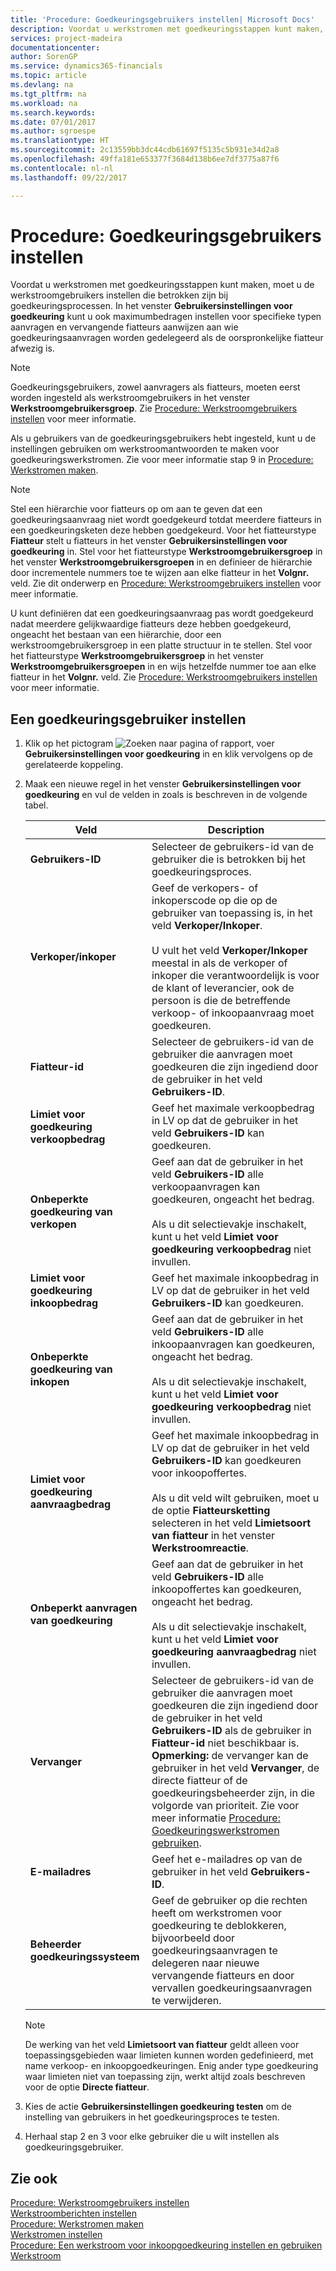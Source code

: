 ```yaml
---
title: 'Procedure: Goedkeuringsgebruikers instellen| Microsoft Docs'
description: Voordat u werkstromen met goedkeuringsstappen kunt maken, moet u de werkstroomgebruikers instellen die betrokken zijn bij goedkeuringsprocessen. In het venster Gebruikersinstellingen voor goedkeuring kunt u ook maximumbedragen instellen voor specifieke typen aanvragen en vervangende fiatteurs aanwijzen aan wie goedkeuringsaanvragen worden gedelegeerd als de oorspronkelijke fiatteur afwezig is.
services: project-madeira
documentationcenter: 
author: SorenGP
ms.service: dynamics365-financials
ms.topic: article
ms.devlang: na
ms.tgt_pltfrm: na
ms.workload: na
ms.search.keywords: 
ms.date: 07/01/2017
ms.author: sgroespe
ms.translationtype: HT
ms.sourcegitcommit: 2c13559bb3dc44cdb61697f5135c5b931e34d2a8
ms.openlocfilehash: 49ffa181e653377f3684d138b6ee7df3775a87f6
ms.contentlocale: nl-nl
ms.lasthandoff: 09/22/2017

---
```

# <a name="how-to-set-up-approval-users"></a>Procedure: Goedkeuringsgebruikers instellen
Voordat u werkstromen met goedkeuringsstappen kunt maken, moet u de werkstroomgebruikers instellen die betrokken zijn bij goedkeuringsprocessen. In het venster **Gebruikersinstellingen voor goedkeuring** kunt u ook maximumbedragen instellen voor specifieke typen aanvragen en vervangende fiatteurs aanwijzen aan wie goedkeuringsaanvragen worden gedelegeerd als de oorspronkelijke fiatteur afwezig is.  

> [!NOTE]  
>  Goedkeuringsgebruikers, zowel aanvragers als fiatteurs, moeten eerst worden ingesteld als werkstroomgebruikers in het venster **Werkstroomgebruikersgroep**. Zie [Procedure: Werkstroomgebruikers instellen](across-how-to-set-up-workflow-users.md) voor meer informatie.  

 Als u gebruikers van de goedkeuringsgebruikers hebt ingesteld, kunt u de instellingen gebruiken om werkstroomantwoorden te maken voor goedkeuringswerkstromen. Zie voor meer informatie stap 9 in [Procedure: Werkstromen maken](across-how-to-create-workflows.md).  

> [!NOTE]  
>  Stel een hiërarchie voor fiatteurs op om aan te geven dat een goedkeuringsaanvraag niet wordt goedgekeurd totdat meerdere fiatteurs in een goedkeuringsketen deze hebben goedgekeurd. Voor het fiatteurstype **Fiatteur** stelt u fiatteurs in het venster **Gebruikersinstellingen voor goedkeuring** in. Stel voor het fiatteurstype **Werkstroomgebruikersgroep** in het venster **Werkstroomgebruikersgroepen** in en definieer de hiërarchie door incrementele nummers toe te wijzen aan elke fiatteur in het **Volgnr.** veld. Zie dit onderwerp en [Procedure: Werkstroomgebruikers instellen](across-how-to-set-up-workflow-users.md) voor meer informatie.  
>   
>  U kunt definiëren dat een goedkeuringsaanvraag pas wordt goedgekeurd nadat meerdere gelijkwaardige fiatteurs deze hebben goedgekeurd, ongeacht het bestaan van een hiërarchie, door een werkstroomgebruikersgroep in een platte structuur in te stellen. Stel voor het fiatteurstype **Werkstroomgebruikersgroep** in het venster **Werkstroomgebruikersgroepen** in en wijs hetzelfde nummer toe aan elke fiatteur in het **Volgnr.** veld. Zie [Procedure: Werkstroomgebruikers instellen](across-how-to-set-up-workflow-users.md) voor meer informatie.  

## <a name="to-set-up-an-approval-user"></a>Een goedkeuringsgebruiker instellen  
1. Klik op het pictogram ![Zoeken naar pagina of rapport](media/ui-search/search_small.png "pictogram Zoeken naar pagina of rapport"), voer **Gebruikersinstellingen voor goedkeuring** in en klik vervolgens op de gerelateerde koppeling.  
2. Maak een nieuwe regel in het venster **Gebruikersinstellingen voor goedkeuring** en vul de velden in zoals is beschreven in de volgende tabel.  

    |Veld|Description|  
    |---------------------------------|---------------------------------------|  
    |**Gebruikers-ID**|Selecteer de gebruikers-id van de gebruiker die is betrokken bij het goedkeuringsproces.|  
    |**Verkoper/inkoper**|Geef de verkopers- of inkoperscode op die op de gebruiker van toepassing is, in het veld **Verkoper/Inkoper**.<br /><br /> U vult het veld **Verkoper/Inkoper** meestal in als de verkoper of inkoper die verantwoordelijk is voor de klant of leverancier, ook de persoon is die de betreffende verkoop- of inkoopaanvraag moet goedkeuren.|  
    |**Fiatteur-id**|Selecteer de gebruikers-id van de gebruiker die aanvragen moet goedkeuren die zijn ingediend door de gebruiker in het veld **Gebruikers-ID**.|  
    |**Limiet voor goedkeuring verkoopbedrag**|Geef het maximale verkoopbedrag in LV op dat de gebruiker in het veld **Gebruikers-ID** kan goedkeuren.|  
    |**Onbeperkte goedkeuring van verkopen**|Geef aan dat de gebruiker in het veld **Gebruikers-ID** alle verkoopaanvragen kan goedkeuren, ongeacht het bedrag.<br /><br /> Als u dit selectievakje inschakelt, kunt u het veld **Limiet voor goedkeuring verkoopbedrag** niet invullen.|  
    |**Limiet voor goedkeuring inkoopbedrag**|Geef het maximale inkoopbedrag in LV op dat de gebruiker in het veld **Gebruikers-ID** kan goedkeuren.|  
    |**Onbeperkte goedkeuring van inkopen**|Geef aan dat de gebruiker in het veld **Gebruikers-ID** alle inkoopaanvragen kan goedkeuren, ongeacht het bedrag.<br /><br /> Als u dit selectievakje inschakelt, kunt u het veld **Limiet voor goedkeuring verkoopbedrag** niet invullen.|  
    |**Limiet voor goedkeuring aanvraagbedrag**|Geef het maximale inkoopbedrag in LV op dat de gebruiker in het veld **Gebruikers-ID** kan goedkeuren voor inkoopoffertes.<br /><br /> Als u dit veld wilt gebruiken, moet u de optie **Fiatteursketting** selecteren in het veld **Limietsoort van fiatteur** in het venster **Werkstroomreactie**.|  
    |**Onbeperkt aanvragen van goedkeuring**|Geef aan dat de gebruiker in het veld **Gebruikers-ID** alle inkoopoffertes kan goedkeuren, ongeacht het bedrag.<br /><br /> Als u dit selectievakje inschakelt, kunt u het veld **Limiet voor goedkeuring aanvraagbedrag** niet invullen.|  
    |**Vervanger**|Selecteer de gebruikers-id van de gebruiker die aanvragen moet goedkeuren die zijn ingediend door de gebruiker in het veld **Gebruikers-ID** als de gebruiker in **Fiatteur-id** niet beschikbaar is. **Opmerking:** de vervanger kan de gebruiker in het veld **Vervanger**, de directe fiatteur of de goedkeuringsbeheerder zijn, in die volgorde van prioriteit. Zie voor meer informatie [Procedure: Goedkeuringswerkstromen gebruiken](across-how-use-approval-workflows.md).|  
    |**E-mailadres**|Geef het e-mailadres op van de gebruiker in het veld **Gebruikers-ID**.|  
    |**Beheerder goedkeuringssysteem**|Geef de gebruiker op die rechten heeft om werkstromen voor goedkeuring te deblokkeren, bijvoorbeeld door goedkeuringsaanvragen te delegeren naar nieuwe vervangende fiatteurs en door vervallen goedkeuringsaanvragen te verwijderen.|  

    > [!NOTE]  
    >  De werking van het veld **Limietsoort van fiatteur** geldt alleen voor toepassingsgebieden waar limieten kunnen worden gedefinieerd, met name verkoop- en inkoopgoedkeuringen. Enig ander type goedkeuring waar limieten niet van toepassing zijn, werkt altijd zoals beschreven voor de optie **Directe fiatteur**.  

3. Kies de actie **Gebruikersinstellingen goedkeuring testen** om de instelling van gebruikers in het goedkeuringsproces te testen.  
4. Herhaal stap 2 en 3 voor elke gebruiker die u wilt instellen als goedkeuringsgebruiker.  

## <a name="see-also"></a>Zie ook  
[Procedure: Werkstroomgebruikers instellen](across-how-to-set-up-workflow-users.md)   
[Werkstroomberichten instellen](across-setting-up-workflow-notifications.md)   
[Procedure: Werkstromen maken](across-how-to-create-workflows.md)   
[Werkstromen instellen](across-set-up-workflows.md)   
[Procedure: Een werkstroom voor inkoopgoedkeuring instellen en gebruiken](walkthrough-setting-up-and-using-a-purchase-approval-workflow.md)   
[Werkstroom](across-workflow.md)   

